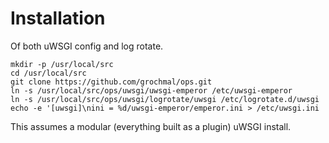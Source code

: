 # Installation

Of both uWSGI config and log rotate.

    mkdir -p /usr/local/src
    cd /usr/local/src
    git clone https://github.com/grochmal/ops.git
    ln -s /usr/local/src/ops/uwsgi/uwsgi-emperor /etc/uwsgi-emperor
    ln -s /usr/local/src/ops/uwsgi/logrotate/uwsgi /etc/logrotate.d/uwsgi
    echo -e '[uwsgi]\nini = %d/uwsgi-emperor/emperor.ini > /etc/uwsgi.ini

This assumes a modular (everything built as a plugin) uWSGI install.

